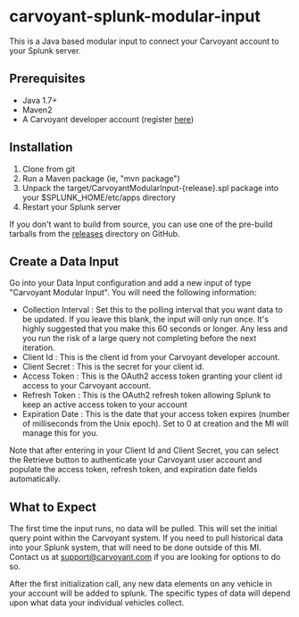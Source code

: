 # carvoyant-splunk-modular-input
This is a Java based modular input to connect your Carvoyant account to your Splunk server.

## Prerequisites
* Java 1.7+
* Maven2
* A Carvoyant developer account (register [here](https://developer.carvoyant.com))

## Installation
1. Clone from git
2. Run a Maven package (ie, "mvn package")
3. Unpack the target/CarvoyantModularInput-{release}.spl package into your $SPLUNK_HOME/etc/apps directory
4. Restart your Splunk server

If you don't want to build from source, you can use one of the pre-build tarballs from the [releases](https://github.com/carvoyant/carvoyant-splunk-modular-input/tree/master/releases) directory on GitHub.

## Create a Data Input
Go into your Data Input configuration and add a new input of type "Carvoyant Modular Input". You will need the following information:

* Collection Interval : Set this to the polling interval that you want data to be updated. If you leave this blank, the input will only run once. It's highly suggested that you make this 60 seconds or longer. Any less and you run the risk of a large query not completing before the next iteration.
* Client Id : This is the client id from your Carvoyant developer account.
* Client Secret : This is the secret for your client id.
* Access Token : This is the OAuth2 access token granting your client id access to your Carvoyant account.
* Refresh Token : This is the OAuth2 refresh token allowing Splunk to keep an active access token to your account
* Expiration Date : This is the date that your access token expires (number of milliseconds from the Unix epoch). Set to 0 at creation and the MI will manage this for you.

Note that after entering in your Client Id and Client Secret, you can select the Retrieve button to authenticate your Carvoyant user account and populate the access token, refresh token, and expiration date fields automatically.

## What to Expect
The first time the input runs, no data will be pulled. This will set the initial query point within the Carvoyant system. If you need to pull historical data into your Splunk system, that will need to be done outside of this MI. Contact us at support@carvoyant.com if you are looking for options to do so.

After the first initialization call, any new data elements on any vehicle in your account will be added to splunk. The specific types of data will depend upon what data your individual vehicles collect.